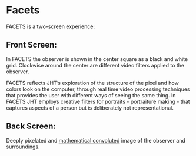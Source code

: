 # Facets

FACETS is a two-screen experience:

## Front Screen:

In FACETS the observer is shown in the center square as a black and white grid. Clockwise around the center are different video filters applied to the observer.

FACETS reflects JHT’s exploration of the structure of the pixel and how colors look on the computer, through real time video processing techniques that provides the user with different ways of seeing the same thing. In FACETS JHT employs creative filters for portraits - portraiture making - that captures aspects of a person but is deliberately not representational.

## Back Screen:

Deeply pixelated and [mathematical convoluted](https://www.dspguide.com/ch6/2.htm) image of the observer and surroundings.
